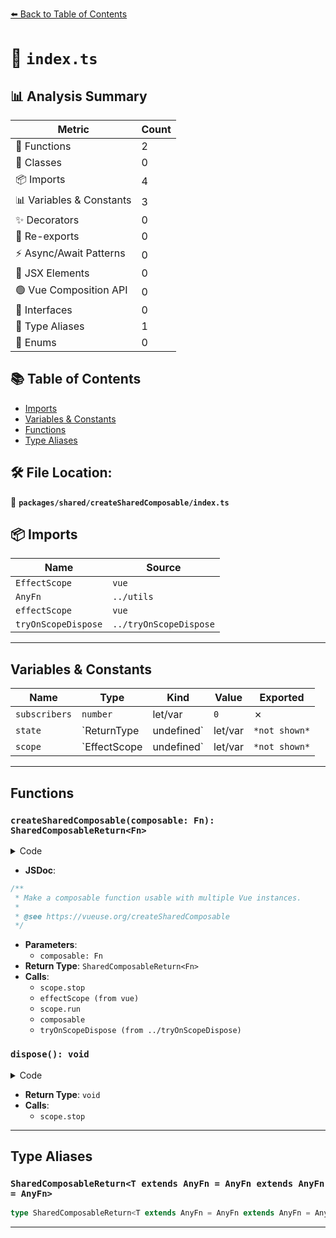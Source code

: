 [⬅️ Back to Table of Contents](../../../index.md)

# 📄 `index.ts`

## 📊 Analysis Summary

| Metric | Count |
|--------|-------|
| 🔧 Functions | 2 |
| 🧱 Classes | 0 |
| 📦 Imports | 4 |
| 📊 Variables & Constants | 3 |
| ✨ Decorators | 0 |
| 🔄 Re-exports | 0 |
| ⚡ Async/Await Patterns | 0 |
| 💠 JSX Elements | 0 |
| 🟢 Vue Composition API | 0 |
| 📐 Interfaces | 0 |
| 📑 Type Aliases | 1 |
| 🎯 Enums | 0 |

## 📚 Table of Contents

- [Imports](#imports)
- [Variables & Constants](#variables-constants)
- [Functions](#functions)
- [Type Aliases](#type-aliases)

## 🛠️ File Location:
📂 **`packages/shared/createSharedComposable/index.ts`**

## 📦 Imports

| Name | Source |
|------|--------|
| `EffectScope` | `vue` |
| `AnyFn` | `../utils` |
| `effectScope` | `vue` |
| `tryOnScopeDispose` | `../tryOnScopeDispose` |


---

## Variables & Constants

| Name | Type | Kind | Value | Exported |
|------|------|------|-------|----------|
| `subscribers` | `number` | let/var | `0` | ✗ |
| `state` | `ReturnType<Fn> | undefined` | let/var | `*not shown*` | ✗ |
| `scope` | `EffectScope | undefined` | let/var | `*not shown*` | ✗ |


---

## Functions

### `createSharedComposable(composable: Fn): SharedComposableReturn<Fn>`

<details><summary>Code</summary>

```ts
export function createSharedComposable<Fn extends AnyFn>(composable: Fn): SharedComposableReturn<Fn> {
  let subscribers = 0
  let state: ReturnType<Fn> | undefined
  let scope: EffectScope | undefined

  const dispose = () => {
    subscribers -= 1
    if (scope && subscribers <= 0) {
      scope.stop()
      state = undefined
      scope = undefined
    }
  }

  return <Fn>((...args) => {
    subscribers += 1
    if (!scope) {
      scope = effectScope(true)
      state = scope.run(() => composable(...args))
    }
    tryOnScopeDispose(dispose)
    return state
  })
}
```
</details>

- **JSDoc**:
```ts
/**
 * Make a composable function usable with multiple Vue instances.
 *
 * @see https://vueuse.org/createSharedComposable
 */
```

- **Parameters**:
  - `composable: Fn`
- **Return Type**: `SharedComposableReturn<Fn>`
- **Calls**:
  - `scope.stop`
  - `effectScope (from vue)`
  - `scope.run`
  - `composable`
  - `tryOnScopeDispose (from ../tryOnScopeDispose)`
### `dispose(): void`

<details><summary>Code</summary>

```ts
() => {
    subscribers -= 1
    if (scope && subscribers <= 0) {
      scope.stop()
      state = undefined
      scope = undefined
    }
  }
```
</details>

- **Return Type**: `void`
- **Calls**:
  - `scope.stop`

---

## Type Aliases

### `SharedComposableReturn<T extends AnyFn = AnyFn extends AnyFn = AnyFn>`

```ts
type SharedComposableReturn<T extends AnyFn = AnyFn extends AnyFn = AnyFn> = T;
```


---